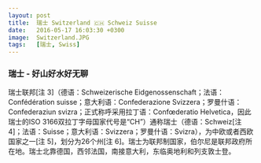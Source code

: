 ```yaml
---
layout: post
title:  瑞士 Switzerland 🇨🇭 Schweiz Suisse
date:   2016-05-17 16:03:30 +0300
image:  Switzerland.JPG
tags:   [瑞士, Swiss]
---
```

### 瑞士 - 好山好水好无聊
瑞士联邦[注 3]（德语：Schweizerische Eidgenossenschaft；法语：Confédération suisse；意大利语：Confederazione Svizzera；罗曼什语：Confederaziun svizra；正式称呼采用拉丁语：Confœderatio Helvetica，因此瑞士的ISO 3166双拉丁字母国家代号是“CH”）通称瑞士（德语：Schweiz[注 4]；法语：Suisse；意大利语：Svizzera；罗曼什语：Svizra），为中欧或者西欧国家之一[注 5]，划分为26个州[注 6]。瑞士为联邦制国家，伯尔尼是联邦政府所在地。瑞士北靠德国，西邻法国，南接意大利，东临奥地利和列支敦士登。
